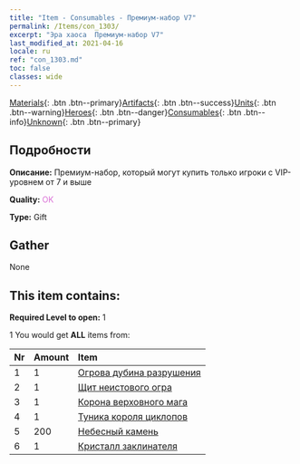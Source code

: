 ```yaml
---
title: "Item - Consumables - Премиум-набор V7"
permalink: /Items/con_1303/
excerpt: "Эра хаоса  Премиум-набор V7"
last_modified_at: 2021-04-16
locale: ru
ref: "con_1303.md"
toc: false
classes: wide
---
```

 [Materials](/ru/Items/){: .btn .btn--primary}[Artifacts](/ru/Items/Artifacts/){: .btn .btn--success}[Units](/ru/Items/Units/){: .btn .btn--warning}[Heroes](/ru/Items/Heroes/){: .btn .btn--danger}[Consumables](/ru/Items/Consumables/){: .btn .btn--info}[Unknown](/ru/Items/Unknown/){: .btn .btn--primary}

## Подробности
 **Описание:** Премиум-набор, который могут купить только игроки с VIP-уровнем от 7 и выше

 **Quality:** <span style="color: #DA70D6">OK</span>

 **Type:** Gift

## Gather

  None

## This item contains:

 **Required Level to open:** 1

 1 You would get **ALL** items  from:

  | Nr | Amount |     Item    |
  |:---|:-------|:------------|
  | 1 | 1 | [Огрова дубина разрушения](/ru/Items/art_125/) |  | 
  | 2 | 1 | [Щит неистового огра](/ru/Items/art_126/) |  | 
  | 3 | 1 | [Корона верховного мага](/ru/Items/art_127/) |  | 
  | 4 | 1 | [Туника короля циклопов](/ru/Items/art_128/) |  | 
  | 5 | 200 | [Небесный камень](/ru/Items/art_188/) |  | 
  | 6 | 1 | [Кристалл заклинателя](/ru/Items/art_189/) |  | 
